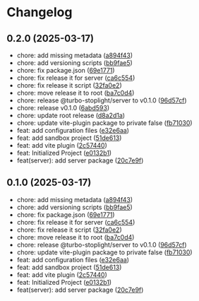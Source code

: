 # Changelog

## 0.2.0 (2025-03-17)

* chore: add missing metadata ([a894f43](https://github.com/alexandreh92/turbo-stoplight/commit/a894f43))
* chore: add versioning scripts ([bb9fae5](https://github.com/alexandreh92/turbo-stoplight/commit/bb9fae5))
* chore: fix package.json ([69e1771](https://github.com/alexandreh92/turbo-stoplight/commit/69e1771))
* chore: fix release it for server ([ca6c554](https://github.com/alexandreh92/turbo-stoplight/commit/ca6c554))
* chore: fix release it script ([32fa0e2](https://github.com/alexandreh92/turbo-stoplight/commit/32fa0e2))
* chore: move release it to root ([ba7c0d4](https://github.com/alexandreh92/turbo-stoplight/commit/ba7c0d4))
* chore: release @turbo-stoplight/server to v0.1.0 ([96d57cf](https://github.com/alexandreh92/turbo-stoplight/commit/96d57cf))
* chore: release v0.1.0 ([6abd593](https://github.com/alexandreh92/turbo-stoplight/commit/6abd593))
* chore: update root release ([d8a2d1a](https://github.com/alexandreh92/turbo-stoplight/commit/d8a2d1a))
* chore: update vite-plugin package to private false ([fb71030](https://github.com/alexandreh92/turbo-stoplight/commit/fb71030))
* feat: add configuration files ([e32e6aa](https://github.com/alexandreh92/turbo-stoplight/commit/e32e6aa))
* feat: add sandbox project ([51de613](https://github.com/alexandreh92/turbo-stoplight/commit/51de613))
* feat: add vite plugin ([2c57440](https://github.com/alexandreh92/turbo-stoplight/commit/2c57440))
* feat: Initialized Project ([e0132b1](https://github.com/alexandreh92/turbo-stoplight/commit/e0132b1))
* feat(server): add server package ([20c7e9f](https://github.com/alexandreh92/turbo-stoplight/commit/20c7e9f))

## 0.1.0 (2025-03-17)

* chore: add missing metadata ([a894f43](https://github.com/alexandreh92/turbo-stoplight/commit/a894f43))
* chore: add versioning scripts ([bb9fae5](https://github.com/alexandreh92/turbo-stoplight/commit/bb9fae5))
* chore: fix package.json ([69e1771](https://github.com/alexandreh92/turbo-stoplight/commit/69e1771))
* chore: fix release it for server ([ca6c554](https://github.com/alexandreh92/turbo-stoplight/commit/ca6c554))
* chore: fix release it script ([32fa0e2](https://github.com/alexandreh92/turbo-stoplight/commit/32fa0e2))
* chore: move release it to root ([ba7c0d4](https://github.com/alexandreh92/turbo-stoplight/commit/ba7c0d4))
* chore: release @turbo-stoplight/server to v0.1.0 ([96d57cf](https://github.com/alexandreh92/turbo-stoplight/commit/96d57cf))
* chore: update vite-plugin package to private false ([fb71030](https://github.com/alexandreh92/turbo-stoplight/commit/fb71030))
* feat: add configuration files ([e32e6aa](https://github.com/alexandreh92/turbo-stoplight/commit/e32e6aa))
* feat: add sandbox project ([51de613](https://github.com/alexandreh92/turbo-stoplight/commit/51de613))
* feat: add vite plugin ([2c57440](https://github.com/alexandreh92/turbo-stoplight/commit/2c57440))
* feat: Initialized Project ([e0132b1](https://github.com/alexandreh92/turbo-stoplight/commit/e0132b1))
* feat(server): add server package ([20c7e9f](https://github.com/alexandreh92/turbo-stoplight/commit/20c7e9f))

